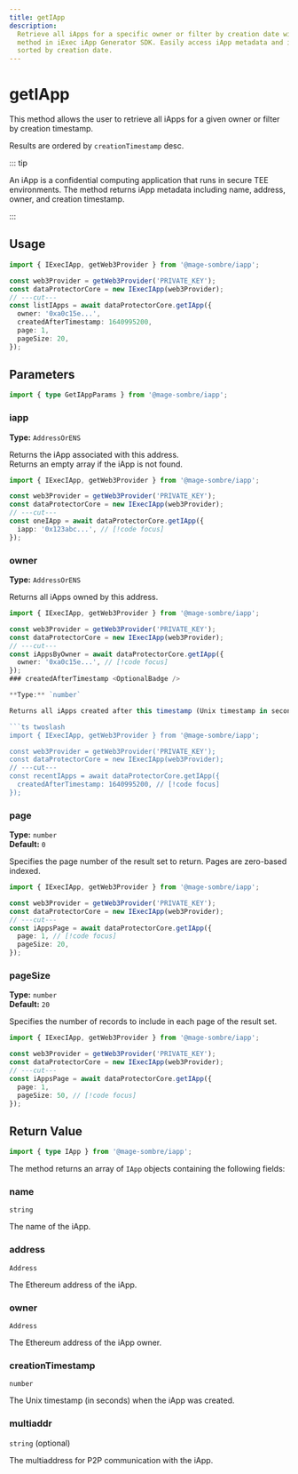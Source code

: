 ```yaml
---
title: getIApp
description:
  Retrieve all iApps for a specific owner or filter by creation date with the getIApp
  method in iExec iApp Generator SDK. Easily access iApp metadata and information,
  sorted by creation date.
---
```


# getIApp

This method allows the user to retrieve all iApps for a given owner or filter by creation timestamp.

Results are ordered by `creationTimestamp` desc.

::: tip

An iApp is a confidential computing application that runs in secure TEE environments.
The method returns iApp metadata including name, address, owner, and creation timestamp.

:::

## Usage

```ts twoslash
import { IExecIApp, getWeb3Provider } from '@mage-sombre/iapp';

const web3Provider = getWeb3Provider('PRIVATE_KEY');
const dataProtectorCore = new IExecIApp(web3Provider);
// ---cut---
const listIApps = await dataProtectorCore.getIApp({
  owner: '0xa0c15e...',
  createdAfterTimestamp: 1640995200,
  page: 1,
  pageSize: 20,
});
```

## Parameters

```ts twoslash
import { type GetIAppParams } from '@mage-sombre/iapp';
```

### iapp <OptionalBadge />

**Type:** `AddressOrENS`

Returns the iApp associated with this address.  
Returns an empty array if the iApp is not found.

```ts twoslash
import { IExecIApp, getWeb3Provider } from '@mage-sombre/iapp';

const web3Provider = getWeb3Provider('PRIVATE_KEY');
const dataProtectorCore = new IExecIApp(web3Provider);
// ---cut---
const oneIApp = await dataProtectorCore.getIApp({
  iapp: '0x123abc...', // [!code focus]
});
```

### owner <OptionalBadge />

**Type:** `AddressOrENS`

Returns all iApps owned by this address.

```ts twoslash
import { IExecIApp, getWeb3Provider } from '@mage-sombre/iapp';

const web3Provider = getWeb3Provider('PRIVATE_KEY');
const dataProtectorCore = new IExecIApp(web3Provider);
// ---cut---
const iAppsByOwner = await dataProtectorCore.getIApp({
  owner: '0xa0c15e...', // [!code focus]
});
### createdAfterTimestamp <OptionalBadge />

**Type:** `number`

Returns all iApps created after this timestamp (Unix timestamp in seconds).

```ts twoslash
import { IExecIApp, getWeb3Provider } from '@mage-sombre/iapp';

const web3Provider = getWeb3Provider('PRIVATE_KEY');
const dataProtectorCore = new IExecIApp(web3Provider);
// ---cut---
const recentIApps = await dataProtectorCore.getIApp({
  createdAfterTimestamp: 1640995200, // [!code focus]
});
```

### page <OptionalBadge />

**Type:** `number`  
**Default:** `0`

Specifies the page number of the result set to return. Pages are zero-based indexed.

```ts twoslash
import { IExecIApp, getWeb3Provider } from '@mage-sombre/iapp';

const web3Provider = getWeb3Provider('PRIVATE_KEY');
const dataProtectorCore = new IExecIApp(web3Provider);
// ---cut---
const iAppsPage = await dataProtectorCore.getIApp({
  page: 1, // [!code focus]
  pageSize: 20,
});
```

### pageSize <OptionalBadge />

**Type:** `number`  
**Default:** `20`

Specifies the number of records to include in each page of the result set.

```ts twoslash
import { IExecIApp, getWeb3Provider } from '@mage-sombre/iapp';

const web3Provider = getWeb3Provider('PRIVATE_KEY');
const dataProtectorCore = new IExecIApp(web3Provider);
// ---cut---
const iAppsPage = await dataProtectorCore.getIApp({
  page: 1,
  pageSize: 50, // [!code focus]
});
```

## Return Value

```ts twoslash
import { type IApp } from '@mage-sombre/iapp';
```

The method returns an array of `IApp` objects containing the following fields:

### name

`string`

The name of the iApp.

### address

`Address`

The Ethereum address of the iApp.

### owner

`Address`

The Ethereum address of the iApp owner.

### creationTimestamp

`number`

The Unix timestamp (in seconds) when the iApp was created.

### multiaddr

`string` (optional)

The multiaddress for P2P communication with the iApp.

<script setup>
import OptionalBadge from '@/components/OptionalBadge.vue'
</script>
